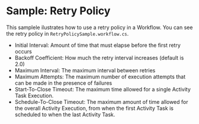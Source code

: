 # Sample: Retry Policy

This samplele ilustrates how to use a retry policy in a Workflow. You can see the retry policy in `RetryPolicySample.workflow.cs`.

- Initial Interval: Amount of time that must elapse before the first retry occurs
- Backoff Coefficient: How much the retry interval increases (default is 2.0)
- Maximum Interval: The maximum interval between retries
- Maximum Attempts: The maximum number of execution attempts that can be made in the presence of failures
- Start-To-Close Timeout: The maximum time allowed for a single Activity Task Execution.
- Schedule-To-Close Timeout: The maximum amount of time allowed for the overall Activity Execution, from when the first Activity Task is scheduled to when the last Activity Task.